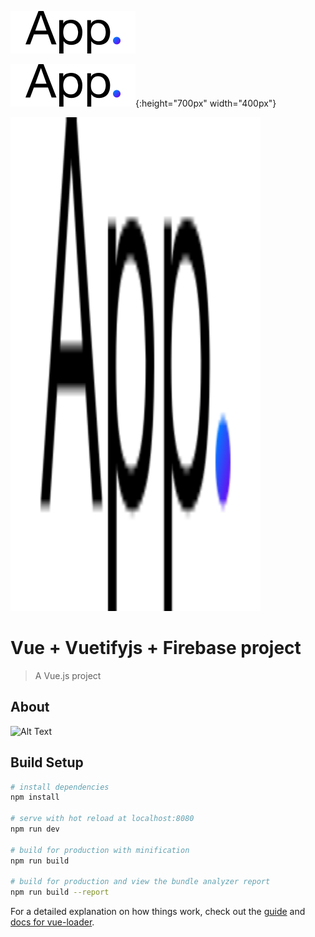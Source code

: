 ![Alt Text](https://github.com/janisrozenfelds/Vue-Vuetifyjs-Firebase/blob/master/static/app_logo.svg)

![test image size](https://github.com/janisrozenfelds/Vue-Vuetifyjs-Firebase/blob/master/static/app_logo.svg){:height="700px" width="400px"}

<img src="https://github.com/janisrozenfelds/Vue-Vuetifyjs-Firebase/blob/master/static/app_logo.svg" width="400" height="790">

# Vue + Vuetifyjs + Firebase project

> A Vue.js project

## About
![Alt Text](https://thumbs.gfycat.com/VacantMealyHypacrosaurus-size_restricted.gif)






## Build Setup

``` bash
# install dependencies
npm install

# serve with hot reload at localhost:8080
npm run dev

# build for production with minification
npm run build

# build for production and view the bundle analyzer report
npm run build --report
```

For a detailed explanation on how things work, check out the [guide](http://vuejs-templates.github.io/webpack/) and [docs for vue-loader](http://vuejs.github.io/vue-loader).

